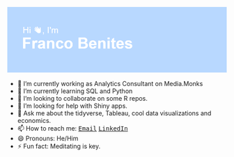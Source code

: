 ![](https://github.com/frbenites/frbenites/blob/master/header.png?raw=true)

- 🔭 I’m currently working as Analytics Consultant on Media.Monks
- 🌱 I’m currently learning SQL and Python
- 👯 I’m looking to collaborate on some R repos.
- 🤔 I’m looking for help with Shiny apps.
- 💬 Ask me about the tidyverse, Tableau, cool data visualizations and economics.
- 📫 How to reach me: 
<a href="mailto:1franco.benites@gmail.com"><kbd>Email</kbd></a>
<a href="https://www.linkedin.com/in/franco-benites/"><kbd>LinkedIn</kbd></a>
- 😄 Pronouns: He/Him
- ⚡ Fun fact: Meditating is key.

